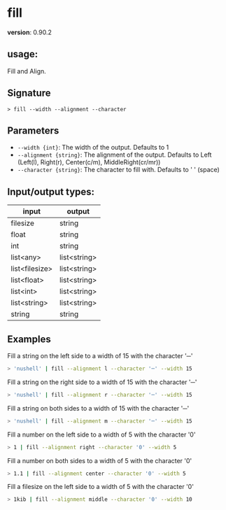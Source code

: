 # fill

**version**: 0.90.2

## **usage**:

Fill and Align.

## Signature

`> fill --width --alignment --character`

## Parameters

- `--width {int}`: The width of the output. Defaults to 1
- `--alignment {string}`: The alignment of the output. Defaults to Left (Left(l), Right(r), Center(c/m), MiddleRight(cr/mr))
- `--character {string}`: The character to fill with. Defaults to ' ' (space)

## Input/output types:

| input            | output         |
| ---------------- | -------------- |
| filesize         | string         |
| float            | string         |
| int              | string         |
| list\<any\>      | list\<string\> |
| list\<filesize\> | list\<string\> |
| list\<float\>    | list\<string\> |
| list\<int\>      | list\<string\> |
| list\<string\>   | list\<string\> |
| string           | string         |

## Examples

Fill a string on the left side to a width of 15 with the character '─'

```bash
> 'nushell' | fill --alignment l --character '─' --width 15
```

Fill a string on the right side to a width of 15 with the character '─'

```bash
> 'nushell' | fill --alignment r --character '─' --width 15
```

Fill a string on both sides to a width of 15 with the character '─'

```bash
> 'nushell' | fill --alignment m --character '─' --width 15
```

Fill a number on the left side to a width of 5 with the character '0'

```bash
> 1 | fill --alignment right --character '0' --width 5
```

Fill a number on both sides to a width of 5 with the character '0'

```bash
> 1.1 | fill --alignment center --character '0' --width 5
```

Fill a filesize on the left side to a width of 5 with the character '0'

```bash
> 1kib | fill --alignment middle --character '0' --width 10
```
